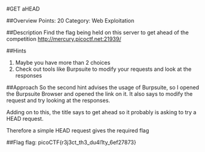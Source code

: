 #GET aHEAD


##Overview
Points: 20
Category: Web Exploitation

##Description
Find the flag being held on this server to get ahead of the competition http://mercury.picoctf.net:21939/

##Hints
1) Maybe you have more than 2 choices
2) Check out tools like Burpsuite to modify your requests and look at the responses

##Approach
So the second hint advises the usage of Burpsuite, so I opened the Burpsuite Browser and opened the link on it. It also says to modify the request and try looking at the responses.

Adding on to this, the title says to get ahead so it probably is asking to try a HEAD request. 

Therefore a simple HEAD request gives the required flag


##Flag
flag: picoCTF{r3j3ct_th3_du4l1ty_6ef27873}
